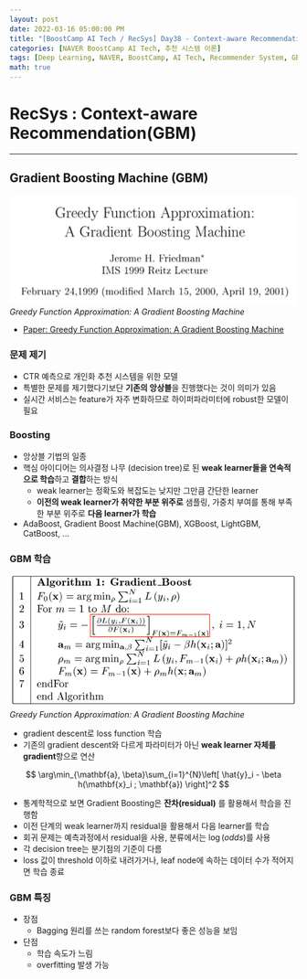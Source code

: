 ```yaml
---
layout: post
date: 2022-03-16 05:00:00 PM
title: "[BoostCamp AI Tech / RecSys] Day38 - Context-aware Recommendation(GBM)"
categories: [NAVER BoostCamp AI Tech, 추천 시스템 이론]
tags: [Deep Learning, NAVER, BoostCamp, AI Tech, Recommender System, GBM, Ensemble]
math: true
---
```

# RecSys : Context-aware Recommendation(GBM)

---

## Gradient Boosting Machine (GBM)

![](/image/boostcamp/recsys/deep/gbm.png)*Greedy Function Approximation: A Gradient Boosting Machine*

- [Paper: Greedy Function Approximation: A Gradient Boosting Machine](https://jerryfriedman.su.domains/ftp/trebst.pdf)

### 문제 제기

- CTR 예측으로 개인화 추천 시스템을 위한 모델
- 특별한 문제를 제기했다기보단 **기존의 앙상블**을 진행했다는 것이 의미가 있음
- 실시간 서비스는 feature가 자주 변화하므로 하이퍼파라미터에 robust한 모델이 필요

### Boosting

- 앙상블 기법의 일종
- 핵심 아이디어는 의사결정 나무 (decision tree)로 된 **weak learner들을 연속적으로 학습**하고 **결합**하는 방식
  - weak learner는 정확도와 복잡도는 낮지만 그만큼 간단한 learner
  - **이전의 weak learner가 취약한 부분 위주로** 샘플링, 가중치 부여를 통해 부족한 부분 위주로 **다음 learner가 학습**
- AdaBoost, Gradient Boost Machine(GBM), XGBoost, LightGBM, CatBoost, ...

### GBM 학습

![](/image/boostcamp/recsys/deep/gbm2.png)*Greedy Function Approximation: A Gradient Boosting Machine*

- gradient descent로 loss function 학습
- 기존의 gradient descent와 다르게 파라미터가 아닌 **weak learner 자체를 gradient**항으로 연산

$$
\arg\min_{\mathbf{a}, \beta}\sum_{i=1}^{N}\left[ \hat{y}_i - \beta h(\mathbf{x}_i ; \mathbf{a}) \right]^2
$$

- 통계학적으로 보면 Gradient Boosting은 **잔차(residual)** 를 활용해서 학습을 진행함
- 이전 단계의 weak learner까지 residual을 활용해서 다음 learner를 학습
- 회귀 문제는 예측과정에서 residual을 사용, 분류에서는 $\log(odds)$를 사용
- 각 decision tree는 분기점의 기준이 다름
- loss 값이 threshold 이하로 내려가거나, leaf node에 속하는 데이터 수가 적어지면 학습 종료

### GBM 특징

- 장점
  - Bagging 원리를 쓰는 random forest보다 좋은 성능을 보임
- 단점
  - 학습 속도가 느림
  - overfitting 발생 가능